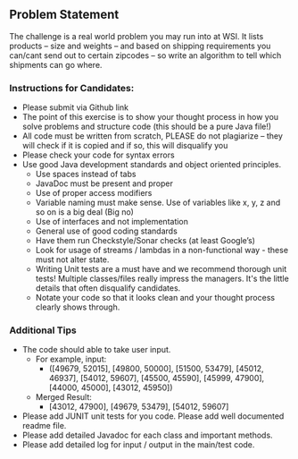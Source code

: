 ## Problem Statement

The challenge is a real world problem you may run into at WSI. It lists products – size and weights – and based
on shipping requirements you can/cant send out to certain zipcodes – so write an algorithm to tell which
shipments can go where.

### Instructions for Candidates:
- Please submit via Github link
- The point of this exercise is to show your thought process in how you solve problems and structure code
(this should be a pure Java file!)
- All code must be written from scratch, PLEASE do not plagiarize – they will check if it is copied and if
so, this will disqualify you
- Please check your code for syntax errors
- Use good Java development standards and object oriented principles.  
    - Use spaces instead of tabs
    - JavaDoc must be present and proper
    - Use of proper access modifiers
    - Variable naming must make sense. Use of variables like x, y, z and so on is a big deal (Big no)
    - Use of interfaces and not implementation
    - General use of good coding standards
    - Have them run Checkstyle/Sonar checks (at least Google’s)
    - Look for usage of streams / lambdas in a non-functional way - these must not alter state.
    - Writing Unit tests are a must have and we recommend thorough unit tests! Multiple classes/files really
impress the managers. It&#39;s the little details that often disqualify candidates.
    - Notate your code so that it looks clean and your thought process clearly shows through.

### Additional Tips
- The code should able to take user input.
    - For example, input:
        - ([49679, 52015], [49800, 50000], [51500, 53479], [45012, 46937], [54012, 59607], [45500, 45590],
[45999, 47900], [44000, 45000], [43012, 45950])
    - Merged Result:
        - [43012, 47900], [49679, 53479], [54012, 59607]
- Please add JUNIT unit tests for you code. Please add well documented readme file.  
- Please add detailed Javadoc for each class and important methods.
- Please add detailed log for input / output in the main/test code.